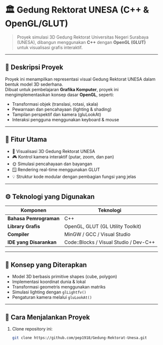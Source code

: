 # 🏛️ Gedung Rektorat UNESA (C++ & OpenGL/GLUT)

> Proyek simulasi 3D Gedung Rektorat Universitas Negeri Surabaya (UNESA), dibangun menggunakan **C++** dengan **OpenGL (GLUT)** untuk visualisasi grafis interaktif.

---

## 🚀 Deskripsi Proyek
Proyek ini menampilkan representasi visual Gedung Rektorat UNESA dalam bentuk model 3D sederhana.  
Dibuat untuk pembelajaran **Grafika Komputer**, proyek ini mengimplementasikan konsep dasar **OpenGL**, seperti:
- Transformasi objek (translasi, rotasi, skala)
- Pewarnaan dan pencahayaan (lighting & shading)
- Tampilan perspektif dan kamera (gluLookAt)
- Interaksi pengguna menggunakan keyboard & mouse

---

## 🧩 Fitur Utama
- 🧱 Visualisasi 3D Gedung Rektorat UNESA  
- 🎮 Kontrol kamera interaktif (putar, zoom, dan pan)  
- 🌞 Simulasi pencahayaan dan bayangan  
- 🪟 Rendering real-time menggunakan GLUT  
- 💡 Struktur kode modular dengan pembagian fungsi yang jelas  

---

## ⚙️ Teknologi yang Digunakan
| Komponen | Teknologi |
|-----------|------------|
| **Bahasa Pemrograman** | C++ |
| **Library Grafis** | OpenGL, GLUT (GL Utility Toolkit) |
| **Compiler** | MinGW / GCC / Visual Studio |
| **IDE yang Disarankan** | Code::Blocks / Visual Studio / Dev-C++ |

---

## 🧠 Konsep yang Diterapkan
- Model 3D berbasis primitive shapes (cube, polygon)
- Implementasi koordinat dunia & lokal
- Transformasi geometris menggunakan matriks
- Simulasi lighting dengan `glLightfv()`
- Pengaturan kamera melalui `gluLookAt()`

---

## 🧰 Cara Menjalankan Proyek
1. Clone repository ini:
   ```bash
   git clone https://github.com/pep1918/Gedung-Rektorat-Unesa.git
